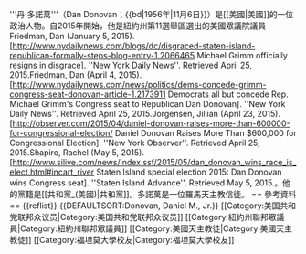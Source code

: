 '''丹·多諾萬'''（Dan Donovan；{{bd|1956年|11月6日}}）是[[美國|美國]]的一位政治人物。自2015年開始，他是紐約州第11選舉區選出的美國眾議院議員<ref>Friedman, Dan (January 5, 2015). [http://www.nydailynews.com/blogs/dc/disgraced-staten-island-republican-formally-steps-blog-entry-1.2066465 Michael Grimm officially resigns in disgrace]. ''New York Daily News''. Retrieved April 25, 2015.</ref><ref>Friedman, Dan (April 4, 2015). [http://www.nydailynews.com/news/politics/dems-concede-grimm-congress-seat-donovan-article-1.2173911 Democrats all but concede Rep. Michael Grimm's Congress seat to Republican Dan Donovan]. ''New York Daily News''. Retrieved April 25, 2015.</ref><ref>Jorgensen, Jillian (April 23, 2015). [http://observer.com/2015/04/daniel-donovan-raises-more-than-600000-for-congressional-election/  Daniel Donovan Raises More Than $600,000 for Congressional Election]. ''New York Observer''. Retrieved April 25, 2015.</ref><ref name="advancevictory">Shapiro, Rachel (May 5, 2015). [http://www.silive.com/news/index.ssf/2015/05/dan_donovan_wins_race_is_elect.html#incart_river Staten Island special election 2015: Dan Donovan wins Congress seat]. ''Staten Island Advance''. Retrieved May 5, 2015.</ref>。他的黨籍是[[共和黨_(美國)|共和黨]]。多諾萬是一位羅馬天主教信徒。
== 參考資料 ==
{{reflist}}
{{DEFAULTSORT:Donovan, Daniel M., Jr.}}
[[Category:美国共和党联邦众议员|Category:美国共和党联邦众议员]]
[[Category:紐約州聯邦眾議員|Category:紐約州聯邦眾議員]]
[[Category:美國天主教徒|Category:美國天主教徒]]
[[Category:福坦莫大學校友|Category:福坦莫大學校友]]